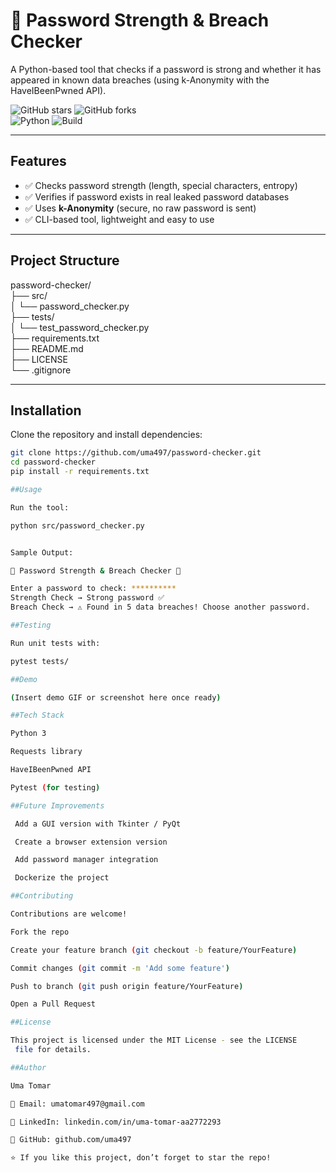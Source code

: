 # 🔐 Password Strength & Breach Checker

A Python-based tool that checks if a password is strong and whether it has appeared in known data breaches (using k-Anonymity with the HaveIBeenPwned API).

![GitHub stars](https://img.shields.io/github/stars/uma497/password-checker?style=social) 
![GitHub forks](https://img.shields.io/github/forks/uma497/password-checker?style=social)  
![Python](https://img.shields.io/badge/python-3.x-blue.svg) 
![Build](https://img.shields.io/badge/build-passing-brightgreen)

---

## Features

- ✅ Checks password strength (length, special characters, entropy)  
- ✅ Verifies if password exists in real leaked password databases  
- ✅ Uses **k-Anonymity** (secure, no raw password is sent)  
- ✅ CLI-based tool, lightweight and easy to use  

---

## Project Structure

password-checker/  
├── src/  
│   └── password_checker.py  
├── tests/  
│   └── test_password_checker.py  
├── requirements.txt  
├── README.md  
├── LICENSE  
└── .gitignore  

---

## Installation

Clone the repository and install dependencies:

```bash
git clone https://github.com/uma497/password-checker.git
cd password-checker
pip install -r requirements.txt

##Usage

Run the tool:

python src/password_checker.py


Sample Output:

🔐 Password Strength & Breach Checker 🔐

Enter a password to check: **********
Strength Check → Strong password ✅
Breach Check → ⚠️ Found in 5 data breaches! Choose another password.

##Testing

Run unit tests with:

pytest tests/

##Demo

(Insert demo GIF or screenshot here once ready)

##Tech Stack

Python 3

Requests library

HaveIBeenPwned API

Pytest (for testing)

##Future Improvements

 Add a GUI version with Tkinter / PyQt

 Create a browser extension version

 Add password manager integration

 Dockerize the project

##Contributing

Contributions are welcome!

Fork the repo

Create your feature branch (git checkout -b feature/YourFeature)

Commit changes (git commit -m 'Add some feature')

Push to branch (git push origin feature/YourFeature)

Open a Pull Request

##License

This project is licensed under the MIT License - see the LICENSE
 file for details.

##Author

Uma Tomar

📧 Email: umatomar497@gmail.com

💼 LinkedIn: linkedin.com/in/uma-tomar-aa2772293

🐙 GitHub: github.com/uma497

⭐ If you like this project, don’t forget to star the repo!
